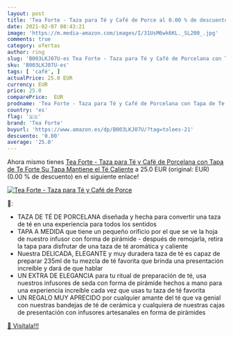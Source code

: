 ```yaml
---
layout: post
title: 'Tea Forte - Taza para Té y Café de Porce al 0.00 % de descuento'
date: 2021-02-07 08:43:21
image: 'https://m.media-amazon.com/images/I/31UsM6wk6KL._SL200_.jpg'
comments: true
category: ofertas
author: ring
slug: 'B003LKJ07U-es Tea Forte - Taza para Té y Café de Porcelana con Tapa de...'
sku: 'B003LKJ07U-es'
tags: [ 'café', ]
actualPrice: 25.0 EUR
currency: EUR
price: 25.0
comparePrice:  EUR
prodname: 'Tea Forte - Taza para Té y Café de Porcelana con Tapa de Te Forte  Su Tapa Mantiene el Té Caliente'
country: 'es'
flag: '🇪🇸'
brand: 'Tea Forte'
buyurl: 'https://www.amazon.es/dp/B003LKJ07U/?tag=tolees-21'
descuento: '0.00'
average: '25.0'
---
```


Ahora mismo tienes [Tea Forte - Taza para Té y Café de Porcelana con Tapa de Te Forte  Su Tapa Mantiene el Té Caliente](https://www.amazon.es/dp/B003LKJ07U/?tag=tolees-21) a 25.0 EUR (original:  EUR) (0.00 %  de descuento) en el siguiente enlace!

[![Tea Forte - Taza para Té y Café de Porce](https://m.media-amazon.com/images/I/31UsM6wk6KL._SL200_.jpg)](https://www.amazon.es/dp/B003LKJ07U/?tag=tolees-21)

🔎:

- TAZA DE TÉ DE PORCELANA diseñada y hecha para convertir una taza de té en una experiencia para todos los sentidos
- TAPA A MEDIDA que tiene un pequeño orificio por el que se ve la hoja de nuestro infusor con forma de pirámide - después de remojarla, retira la tapa para disfrutar de una taza de té aromática y caliente
- Nuestra DELICADA, ELEGANTE y muy duradera taza de té es capaz de preparar 235ml de tu mezcla de té favorita que brinda una presentación increíble y dará de que hablar
- UN EXTRA DE ELEGANCIA para tu ritual de preparación de té, usa nuestros infusores de seda con forma de pirámide hechos a mano para una experiencia increíble cada vez que usas tu taza de té favorita
- UN REGALO MUY APRECIDO por cualquier amante del té que va genial con nuestras bandejas de té de cerámica y cualquiera de nuestras cajas de presentación con infusores artesanales en forma de pirámides

[🛒 Visítala!!!](https://www.amazon.es/dp/B003LKJ07U/?tag=tolees-21)

